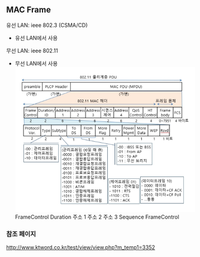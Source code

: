 ## MAC Frame
유선 LAN: ieee 802.3 (CSMA/CD)
- 유선 LAN에서 사용
  
무선 LAN: ieee 802.11
- 무선 LAN에서 사용  
![802.11](/network/image/802.11.bmp)
FrameControl
Duration
주소 1
주소 2
주소 3
Sequence FrameControl
### 참조 페이지
http://www.ktword.co.kr/test/view/view.php?m_temp1=3352
